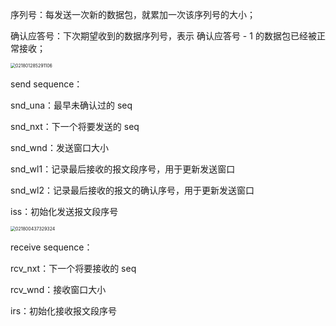 序列号：每发送一次新的数据包，就累加一次该序列号的大小；

确认应答号：下次期望收到的数据序列号，表示 确认应答号 - 1 的数据包已经被正常接收；

<img src="https://img.wzf2000.top/image/2022/05/11/021801285291106.png" alt="021801285291106" style="zoom:50%;" />

send sequence：

snd_una：最早未确认过的 seq

snd_nxt：下一个将要发送的 seq

snd_wnd：发送窗口大小

snd_wl1：记录最后接收的报文段序号，用于更新发送窗口

snd_wl2：记录最后接收的报文的确认序号，用于更新发送窗口

iss：初始化发送报文段序号

<img src="https://img.wzf2000.top/image/2022/05/11/021800437329324.png" alt="021800437329324" style="zoom:50%;" />

receive sequence：

rcv_nxt：下一个将要接收的 seq

rcv_wnd：接收窗口大小

irs：初始化接收报文段序号

